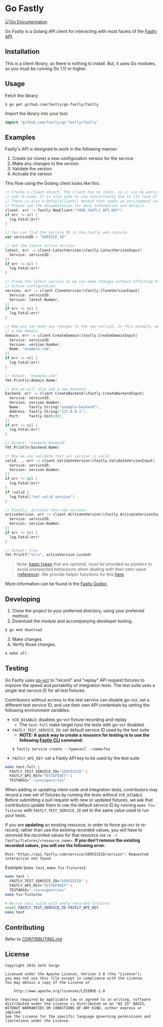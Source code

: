 Go Fastly
=========
[![Go Documentation](http://img.shields.io/badge/go-documentation-blue.svg?style=flat-square)][godocs]

[godocs]: https://pkg.go.dev/github.com/fastly/go-fastly/fastly?tab=doc

Go Fastly is a Golang API client for interacting with most facets of the
[Fastly API](https://docs.fastly.com/api).

Installation
------------
This is a client library, so there is nothing to install. But, it uses Go modules,
so you must be running Go 1.11 or higher.

Usage
-----
Fetch the library:

```
$ go get github.com/fastly/go-fastly/fastly
```

Import the library into your tool:

```go
import "github.com/fastly/go-fastly/fastly"
```

Examples
--------
Fastly's API is designed to work in the following manner:

1. Create (or clone) a new configuration version for the service
2. Make any changes to the version
3. Validate the version
4. Activate the version

This flow using the Golang client looks like this:

```go
// Create a client object. The client has no state, so it can be persisted
// and re-used. It is also safe to use concurrently due to its lack of state.
// There is also a DefaultClient() method that reads an environment variable.
// Please see the documentation for more information and details.
client, err := fastly.NewClient("YOUR_FASTLY_API_KEY")
if err != nil {
  log.Fatal(err)
}

// You can find the service ID in the Fastly web console.
var serviceID = "SERVICE_ID"

// Get the latest active version
latest, err := client.LatestVersion(&fastly.LatestVersionInput{
  Service: serviceID,
})
if err != nil {
  log.Fatal(err)
}

// Clone the latest version so we can make changes without affecting the
// active configuration.
version, err := client.CloneVersion(&fastly.CloneVersionInput{
  Service: serviceID,
  Version: latest.Number,
})
if err != nil {
  log.Fatal(err)
}

// Now you can make any changes to the new version. In this example, we will add
// a new domain.
domain, err := client.CreateDomain(&fastly.CreateDomainInput{
  Service: serviceID,
  Version: version.Number,
  Name: "example.com",
})
if err != nil {
  log.Fatal(err)
}

// Output: "example.com"
fmt.Println(domain.Name)

// And we will also add a new backend.
backend, err := client.CreateBackend(&fastly.CreateBackendInput{
  Service: serviceID,
  Version: version.Number,
  Name:    fastly.String("example-backend"),
  Address: fastly.String("127.0.0.1"),
  Port:    fastly.Uint(80),
})
if err != nil {
  log.Fatal(err)
}

// Output: "example-backend"
fmt.Println(backend.Name)

// Now we can validate that our version is valid.
valid, _, err := client.ValidateVersion(&fastly.ValidateVersionInput{
  Service: serviceID,
  Version: version.Number,
})
if err != nil {
  log.Fatal(err)
}
if !valid {
  log.Fatal("not valid version")
}

// Finally, activate this new version.
activeVersion, err := client.ActivateVersion(&fastly.ActivateVersionInput{
  Service: serviceID,
  Version: version.Number,
})
if err != nil {
  log.Fatal(err)
}

// Output: true
fmt.Printf("%t\n", activeVersion.Locked)
```

> Note: [basic types](https://tour.golang.org/basics/11) that are _optional_, must be provided as pointers to avoid unexpected behaviours when dealing with their zero value ([reference](https://willnorris.com/2014/05/go-rest-apis-and-pointers/)). We provide helper functions for this [here](./fastly/basictypes_helper.go).

More information can be found in the
[Fastly Godoc][godocs].

Developing
-------

1. Clone the project to your preferred directory, using your preferred method.
2. Download the module and accompanying developer tooling.

  ```bash
  $ go mod download
  ```

3. Make changes.
4. Verify those changes.

  ```bash
  $ make all
  ```

Testing
-------
Go Fastly uses [go-vcr](https://github.com/dnaeon/go-vcr) to "record" and
"replay" API request fixtures to improve the speed and portability of
integration tests. The test suite uses a single test service ID for all test
fixtures.

Contributors _without_ access to the test service can disable go-vcr, set a
different test service ID, and use their own API credentials by setting the
following environment variables:
* `VCR_DISABLE`: disables go-vcr fixture recording and replay
  * The `test-full` make target runs the tests with go-vcr disabled.
* `FASTLY_TEST_SERVICE_ID`: set default service ID used by the test suite
  * **NOTE: A quick way to create a resource for testing is to use the following [Fastly CLI](https://github.com/fastly/cli) command:**
  ```
  $ fastly service create --type=vcl --name=foo
  ```
* `FASTLY_API_KEY`: set a Fastly API key to be used by the test suite

```sh
make test-full \
  FASTLY_TEST_SERVICE_ID="SERVICEID" \
  FASTLY_API_KEY="TESTAPIKEY" \
  TESTARGS="-run=Logentries"
```

When adding or updating client code and integration tests, contributors may
record a new set of fixtures by running the tests without `VCR_DISABLE`. Before
submitting a pull request with new or updated fixtures, we ask that contributors
update them to use the default service ID by running `make fix-fixtures` with
`FASTLY_TEST_SERVICE_ID` set to the same value used to run your tests.

If you are **updating** an existing resource, in order to force go-vcr to re-record,
rather than use the existing recorded values, you will have to removed the recorded
values for that resource via `rm -r fastly/fixtures/<resource_name>`. **If you don't
remove the existing recorded values, you will see the following error**:

```
Post "https://api.fastly.com/service/SERVICEID/version": Requested interaction not found
```

Example (`make test`, `make fix-fixtures`):
```sh
make test \
  FASTLY_TEST_SERVICE_ID="SERVICEID" \
  FASTLY_API_KEY="TESTAPIKEY" \
  TESTARGS="-run=Logentries"
make fix-fixtures

# Re-run test suite with newly recorded fixtures
unset FASTLY_TEST_SERVICE_ID FASTLY_API_KEY
make test
```

Contributing
--------------------------

Refer to [CONTRIBUTING.md](./CONTRIBUTING.md)

License
-------
```
Copyright 2015 Seth Vargo

Licensed under the Apache License, Version 2.0 (the "License");
you may not use this file except in compliance with the License.
You may obtain a copy of the License at

    http://www.apache.org/licenses/LICENSE-2.0

Unless required by applicable law or agreed to in writing, software
distributed under the License is distributed on an "AS IS" BASIS,
WITHOUT WARRANTIES OR CONDITIONS OF ANY KIND, either express or implied.
See the License for the specific language governing permissions and
limitations under the License.
```
